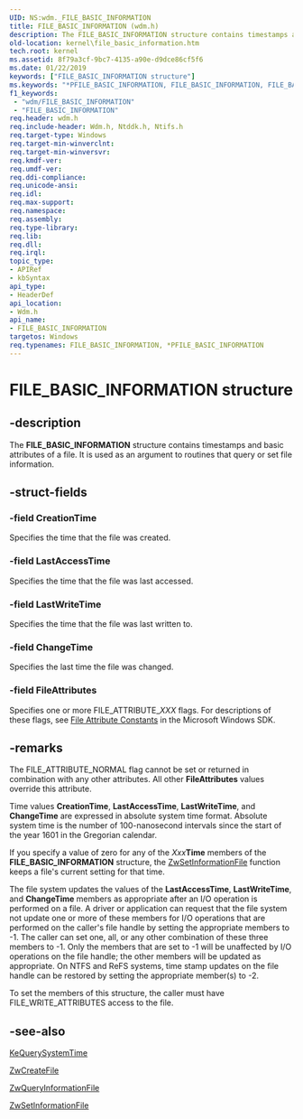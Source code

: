```yaml
---
UID: NS:wdm._FILE_BASIC_INFORMATION
title: FILE_BASIC_INFORMATION (wdm.h)
description: The FILE_BASIC_INFORMATION structure contains timestamps and basic attributes of a file. It is used as an argument to routines that query or set file information.
old-location: kernel\file_basic_information.htm
tech.root: kernel
ms.assetid: 8f79a3cf-9bc7-4135-a90e-d9dce86cf5f6
ms.date: 01/22/2019
keywords: ["FILE_BASIC_INFORMATION structure"]
ms.keywords: "*PFILE_BASIC_INFORMATION, FILE_BASIC_INFORMATION, FILE_BASIC_INFORMATION structure [Kernel-Mode Driver Architecture], PFILE_BASIC_INFORMATION, PFILE_BASIC_INFORMATION structure pointer [Kernel-Mode Driver Architecture], _FILE_BASIC_INFORMATION, kernel.file_basic_information, kstruct_b_3de98e8c-d842-45e9-a9bd-948276ef1b87.xml, wdm/FILE_BASIC_INFORMATION, wdm/PFILE_BASIC_INFORMATION"
f1_keywords:
 - "wdm/FILE_BASIC_INFORMATION"
 - "FILE_BASIC_INFORMATION"
req.header: wdm.h
req.include-header: Wdm.h, Ntddk.h, Ntifs.h
req.target-type: Windows
req.target-min-winverclnt: 
req.target-min-winversvr: 
req.kmdf-ver: 
req.umdf-ver: 
req.ddi-compliance: 
req.unicode-ansi: 
req.idl: 
req.max-support: 
req.namespace: 
req.assembly: 
req.type-library: 
req.lib: 
req.dll: 
req.irql: 
topic_type:
- APIRef
- kbSyntax
api_type:
- HeaderDef
api_location:
- Wdm.h
api_name:
- FILE_BASIC_INFORMATION
targetos: Windows
req.typenames: FILE_BASIC_INFORMATION, *PFILE_BASIC_INFORMATION
---
```


# FILE_BASIC_INFORMATION structure

## -description

The **FILE_BASIC_INFORMATION** structure contains timestamps and basic attributes of a file. It is used as an argument to routines that query or set file information.

## -struct-fields

### -field CreationTime

Specifies the time that the file was created.

### -field LastAccessTime

Specifies the time that the file was last accessed.

### -field LastWriteTime

Specifies the time that the file was last written to.

### -field ChangeTime

Specifies the last time the file was changed.

### -field FileAttributes

Specifies one or more FILE_ATTRIBUTE_*XXX* flags. For descriptions of these flags, see [File Attribute Constants](https://docs.microsoft.com/windows/desktop/FileIO/file-attribute-constants) in the Microsoft Windows SDK.

## -remarks

The FILE_ATTRIBUTE_NORMAL flag cannot be set or returned in combination with any other attributes. All other **FileAttributes** values override this attribute.

Time values **CreationTime**, **LastAccessTime**, **LastWriteTime**, and **ChangeTime** are expressed in absolute system time format. Absolute system time is the number of 100-nanosecond intervals since the start of the year 1601 in the Gregorian calendar.

If you specify a value of zero for any of the *Xxx***Time** members of the **FILE_BASIC_INFORMATION** structure, the [ZwSetInformationFile](https://docs.microsoft.com/windows-hardware/drivers/ddi/ntifs/nf-ntifs-ntsetinformationfile) function keeps a file's current setting for that time.

The file system updates the values of the **LastAccessTime**, **LastWriteTime**, and **ChangeTime** members as appropriate after an I/O operation is performed on a file. A driver or application can request that the file system not update one or more of these members for I/O operations that are performed on the caller's file handle by setting the appropriate members to -1. The caller can set one, all, or any other combination of these three members to -1. Only the members that are set to -1 will be unaffected by I/O operations on the file handle; the other members will be updated as appropriate. On NTFS and ReFS systems, time stamp updates on the file handle can be restored by setting the appropriate member(s) to -2.

To set the members of this structure, the caller must have FILE_WRITE_ATTRIBUTES access to the file.

## -see-also

[KeQuerySystemTime](https://docs.microsoft.com/windows-hardware/drivers/ddi/wdm/nf-wdm-kequerysystemtime~r1)

[ZwCreateFile](https://docs.microsoft.com/windows-hardware/drivers/ddi/ntifs/nf-ntifs-ntcreatefile)

[ZwQueryInformationFile](https://docs.microsoft.com/windows-hardware/drivers/ddi/ntifs/nf-ntifs-ntqueryinformationfile)

[ZwSetInformationFile](https://docs.microsoft.com/windows-hardware/drivers/ddi/ntifs/nf-ntifs-ntsetinformationfile)
